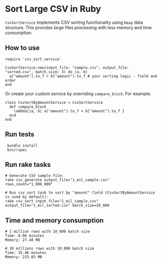 # Sort Large CSV in Ruby

`CsvSortService` implements CSV sorting functionality using `Heap` data structure. This provides large files processing with less memory and time consumption.

## How to use

```
require 'csv_sort_service'

CsvSortService.new(input_file: "sample.csv", output_file: "sorted.csv", batch_size: 3) do |a, b|
  a["amount"].to_f > b["amount"].to_f # your sorting logic - field and order
end
```

Or create your custom service by overriding `compare_block`. For example:

```
class CsvSortByAmountService < CsvSortService
  def compare_block
    lambda{|a, b| a["amount"].to_f > b["amount"].to_f }
  end
end
```

## Run tests

```
 bundle install
 bin/rspec
```

## Run rake tasks

```
# Generate CSV sample file:
rake csv_generate output_file="1_mil_sample.csv" rows_count="1_000_000"

# Run csv_sort task to sort by "amount" field (CsvSortByAmountService is used by default):
rake csv_sort input_file="1_mil_sample.csv" output_file="1_mil_sorted.csv" batch_size=10_000
```

## Time and memory consumption

```
# 1 million rows with 10_000 batch size
Time: 0.96 minutes
Memory: 27.48 MB
```

```
# 10 millions rows with 10_000 batch size
Time: 15.46 minutes
Memory: 215.03 MB
```
